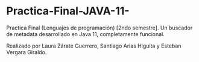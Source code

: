 # Practica-Final-JAVA-11-
Practica Final (Lenguajes de programación) [2ndo semestre].
Un buscador de metadata desarrollado en Java 11, completamente funcional.

Realizado por Laura Zárate Guerrero, Santiago Arias Higuita y Esteban Vergara Giraldo.
